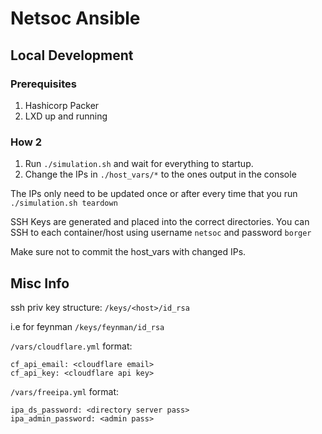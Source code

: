 Netsoc Ansible
=========

## Local Development

### Prerequisites

1. Hashicorp Packer
2. LXD up and running

### How 2

1. Run `./simulation.sh` and wait for everything to startup.
2. Change the IPs in `./host_vars/*` to the ones output in the console

The IPs only need to be updated once or after every time that you run `./simulation.sh teardown`

SSH Keys are generated and placed into the correct directories. You can SSH to each container/host using username `netsoc` and password `borger`

Make sure not to commit the host_vars with changed IPs.

## Misc Info

ssh priv key structure:
```/keys/<host>/id_rsa```


i.e for feynman
```/keys/feynman/id_rsa```

```/vars/cloudflare.yml``` format:
```
cf_api_email: <cloudflare email>
cf_api_key: <cloudflare api key>
```

```/vars/freeipa.yml``` format:
```
ipa_ds_password: <directory server pass>
ipa_admin_password: <admin pass>
```
